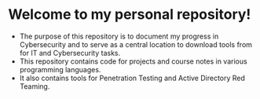 # Welcome to my personal repository!

* The purpose of this repository is to document my progress in Cybersecurity and to serve as a central location to download tools from for IT and Cybersecurity tasks.
* This repository contains code for projects and course notes in various programming languages.
* It also contains tools for Penetration Testing and Active Directory Red Teaming.
